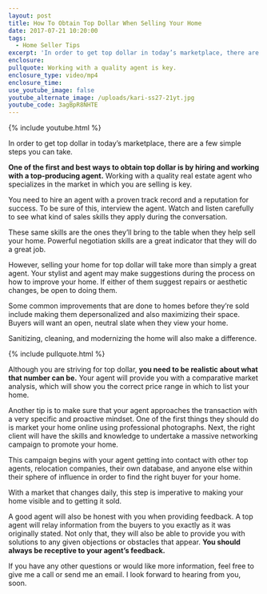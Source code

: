 ```yaml
---
layout: post
title: How To Obtain Top Dollar When Selling Your Home
date: 2017-07-21 10:20:00
tags:
  - Home Seller Tips
excerpt: 'In order to get top dollar in today’s marketplace, there are a few simple steps you can take.'
enclosure:
pullquote: Working with a quality agent is key.
enclosure_type: video/mp4
enclosure_time:
use_youtube_image: false
youtube_alternate_image: /uploads/kari-ss27-21yt.jpg
youtube_code: 3agBpR8NHTE
---
```



{% include youtube.html %}

In order to get top dollar in today’s marketplace, there are a few simple steps you can take.

**One of the first and best ways to obtain top dollar is by hiring and working with a top-producing agent.** Working with a quality real estate agent who specializes in the market in which you are selling is key.

You need to hire an agent with a proven track record and a reputation for success. To be sure of this, interview the agent. Watch and listen carefully to see what kind of sales skills they apply during the conversation.

These same skills are the ones they’ll bring to the table when they help sell your home. Powerful negotiation skills are a great indicator that they will do a great job.

However, selling your home for top dollar will take more than simply a great agent. Your stylist and agent may make suggestions during the process on how to improve your home. If either of them suggest repairs or aesthetic changes, be open to doing them.

Some common improvements that are done to homes before they’re sold include making them depersonalized and also maximizing their space. Buyers will want an open, neutral slate when they view your home.

Sanitizing, cleaning, and modernizing the home will also make a difference.

{% include pullquote.html %}

Although you are striving for top dollar, **you need to be realistic about what that number can be.** Your agent will provide you with a comparative market analysis, which will show you the correct price range in which to list your home.

Another tip is to make sure that your agent approaches the transaction with a very specific and proactive mindset. One of the first things they should do is market your home online using professional photographs. Next, the right client will have the skills and knowledge to undertake a massive networking campaign to promote your home.

This campaign begins with your agent getting into contact with other top agents, relocation companies, their own database, and anyone else within their sphere of influence in order to find the right buyer for your home.

With a market that changes daily, this step is imperative to making your home visible and to getting it sold.

A good agent will also be honest with you when providing feedback. A top agent will relay information from the buyers to you exactly as it was originally stated. Not only that, they will also be able to provide you with solutions to any given objections or obstacles that appear. **You should always be receptive to your agent’s feedback.**

If you have any other questions or would like more information, feel free to give me a call or send me an email. I look forward to hearing from you, soon.